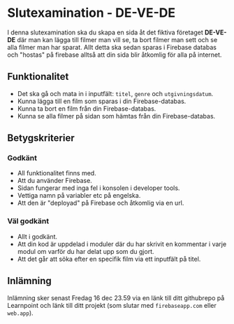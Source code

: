 # Slutexamination - DE-VE-DE

I denna slutexamination ska du skapa en sida åt det fiktiva företaget **DE-VE-DE** där man kan lägga till filmer man vill se, ta bort filmer man sett och se alla filmer man har sparat. Allt detta ska sedan sparas i Firebase databas och "hostas" på firebase alltså att din sida blir åtkomlig för alla på internet. 

## Funktionalitet

* Det ska gå och mata in i inputfält: `titel`, `genre` och `utgivningsdatum`.
* Kunna lägga till en film som sparas i din Firebase-databas.
* Kunna ta bort en film från din Firebase-databas.
* Kunna se alla filmer på sidan som hämtas från din Firebase-databas.

## Betygskriterier

### Godkänt
* All funktionalitet finns med.
* Att du använder Firebase.
* Sidan fungerar med inga fel i konsolen i developer tools.
* Vettiga namn på variabler etc på engelska.
* Att den är "deployad" på Firebase och åtkomlig via en url.

### Väl godkänt
* Allt i godkänt.
* Att din kod är uppdelad i moduler där du har skrivit en kommentar i varje modul om varför du har delat upp som du gjort.
* Att det går att söka efter en specifik film via ett inputfält på titel.

## Inlämning
Inlämning sker senast Fredag 16 dec 23.59 via en länk till ditt githubrepo på Learnpoint och länk till ditt projekt (som slutar med `firebaseapp.com` eller `web.app`).
